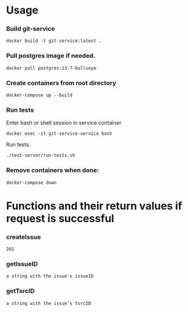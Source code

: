 # Usage

### Build git-service

```
docker build -t git-service:latest .
```

### Pull postgres image if needed.

```
docker pull postgres:13.7-bullseye

```

### Create containers from root directory

```
docker-compose up --build
```

### Run tests

Enter bash or shell session in service container

```
docker exec -it git-service-service bash
```

Run tests.

```
./test-server/run-tests.sh
```


### Remove containers when done:

```
docker-compose down
```

# Functions and their return values if request is successful

### createIssue

```
201
```

### getIssueID

```
a string with the issue's issueID
```
### getTsrcID

```
a string with the issue's tsrcID
```
